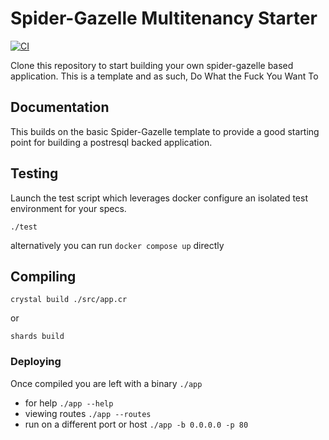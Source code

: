 # Spider-Gazelle Multitenancy Starter

[![CI](https://github.com/spider-gazelle/multi-tenancy-template/actions/workflows/ci.yml/badge.svg)](https://github.com/spider-gazelle/multi-tenancy-template/actions/workflows/ci.yml)

Clone this repository to start building your own spider-gazelle based application.
This is a template and as such, Do What the Fuck You Want To

## Documentation

This builds on the basic Spider-Gazelle template to provide a good starting point for building a postresql backed application.

## Testing

Launch the test script which leverages docker configure an isolated test environment for your specs.

`./test`

alternatively you can run `docker compose up` directly

## Compiling

`crystal build ./src/app.cr`

or

`shards build`

### Deploying

Once compiled you are left with a binary `./app`

* for help `./app --help`
* viewing routes `./app --routes`
* run on a different port or host `./app -b 0.0.0.0 -p 80`
